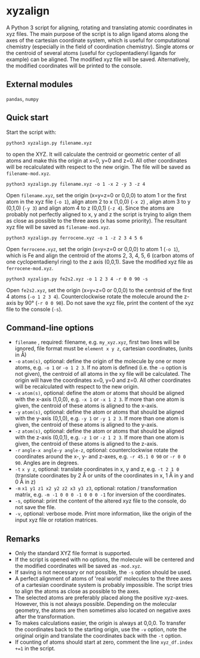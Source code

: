 # xyzalign
A Python 3 script for aligning, rotating and translating atomic coordinates in xyz files. The main purpose of the script is to align ligand atoms along the axes of the cartesian coordinate system, which is useful for computational chemistry (especially in the field of coordination chemistry). Single atoms or the centroid of several atoms (useful for cyclopentadienyl ligands for example) can be aligned. The modified xyz file will be saved. Alternatively, the modified coordinates will be printed to the console. 

## External modules
`pandas`, `numpy`

## Quick start
 Start the script with:
```console
python3 xyzalign.py filename.xyz
```
to open the XYZ. It will calculate the centroid or geometric center of all atoms and make this the origin at x=0, y=0 and z=0. All other coordinates will be recalculated with respect to the new origin. The file will be saved as `filename-mod.xyz`.

```console
python3 xyzalign.py filename.xyz -o 1 -x 2 -y 3 -z 4
```
Open `filename.xyz`, set the origin (x=y=z=0 or 0,0,0) to atom 1 or the first atom in the xyz file (`-o 1`), align atom 2 to x (1,0,0) (`-x 2`) , align atom 3 to y (0,1,0) (`-y 3`) and align atom 4 to z (0,0,1) (`-z 4`). Since the atoms are probably not perfectly aligned to x, y and z the script is trying to align them as close as possible to the three axes (x has some priority). The resultant xyz file will be saved as `filename-mod.xyz`.

```console
python3 xyzalign.py ferrocene.xyz -o 1 -z 2 3 4 5 6
```
Open `ferrocene.xyz`, set the origin (x=y=z=0 or 0,0,0) to atom 1 (`-o 1`), which is Fe and align the centroid of the atoms 2, 3, 4, 5, 6 (carbon atoms of one cyclopentadienyl  ring) to the z axis (0,0,1). Save the modified xyz file as `ferrocene-mod.xyz`.

```console
python3 xyzalign.py fe2s2.xyz -o 1 2 3 4 -r 0 0 90 -s
```
Open `fe2s2.xyz`, set the origin (x=y=z=0 or 0,0,0) to the centroid of the first 4 atoms (`-o 1 2 3 4`). Counterclockwise rotate the molecule around the z-axis by 90° (`-r 0 0 90`). Do not save the xyz file, print the content of the xyz file to the console (`-s`).

## Command-line options
- `filename` , required: filename, e.g. `my_xyz.xyz`, first two lines will be ignored, file format must be `element x y z`, cartesian coordinates, (units in Å)
- `-o` `atom(s)`, optional:  define the origin of the molecule by one or more atoms, e.g. `-o 1` or `-o 1 2 3`. If no atom is defined (i.e. the `-o` option is not given), the centroid of all atoms in the xy file will be calculated. The origin will have the coordinates x=0, y=0 and z=0. All other coordinates will be recalculated with respect to the new origin.
-  `-x` `atom(s)`, optional: define the atom or atoms that should be aligned with the x-axis (1,0,0), e.g. `-x 1` or `-x 1 2 3`. If more than one atom is given, the centroid of these atoms is aligned to the x-axis.
-  `-y` `atom(s)`, optional: define the atom or atoms that should be aligned with the y-axis (0,1,0), e.g. `-y 1` or `-y 1 2 3`. If more than one atom is given, the centroid of these atoms is aligned to the y-axis.
-  `-z` `atom(s)`, optional: define the atom or atoms that should be aligned with the z-axis (0,0,1), e.g. `-z 1` or `-z 1 2 3`. If more than one atom is given, the centroid of these atoms is aligned to the z-axis.
-  `-r` `angle-x angle-y angle-z`, optional: counterclockwise rotate the coordinates around the x-, y- and z-axes, e.g. `-r 45.1 0 90` or `-r 0 0 90`. Angles are in degrees.
-  `-t` `x y z`, optional: translate coordinates in x, y and z, e.g. `-t 2 1 0` (translate coordinates by 2 Å or units of the coordinates in x, 1 Å in y and 0 Å in z)
-  `-m` `x1 y1 z1 x2 y2 z2 x3 y3 z3`, optional: rotation / transformation matrix, e.g. `-m -1 0 0 0 -1 0 0 0 -1` for inversion of the coordinates.
-  `-s`, optional: print the content of the altered xyz file to the console, do not save the file.
-  `-v`, optional: verbose mode. Print more information, like the origin of the input xyz file or rotation matrices.

## Remarks
- Only the standard XYZ file format is supported. 
- If the script is opened with no options, the molecule will be centered and the modified coordinates will be saved as `-mod.xyz`.
- If saving is not necessary or not possible, the `-s` option should be used.
- A perfect alignment of atoms of 'real world' molecules to the three axes of a cartesian coordinate system is probably impossible. The script tries to align the atoms as close as possible to the axes.
- The selected atoms are preferably placed along the positive xyz-axes. However, this is not always possible. Depending on the molecular geometry, the atoms are then sometimes also located on negative axes after the transformation. 
- To makes calculations easier, the origin is always at 0,0,0. To transfer the coordinates back to the starting origin, use the `-v` option, note the original origin and translate the coordinates back with the `-t` option.
- If counting of atoms should start at zero, comment the line `xyz_df.index +=1` in the script.
